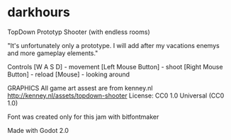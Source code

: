 # darkhours

TopDown Prototyp Shooter
(with endless rooms)

"It's unfortunately only a prototype. I will add after my vacations enemys and more gameplay elements."

Controls
[W A S D] - movement
[Left Mouse Button] - shoot
[Right Mouse Button] - reload
[Mouse] - looking around

GRAPHICS
All game art assest are from kenney.nl 
http://kenney.nl/assets/topdown-shooter
License: CC0 1.0 Universal (CC0 1.0)

Font
was created only for this jam with bitfontmaker

Made with Godot 2.0
